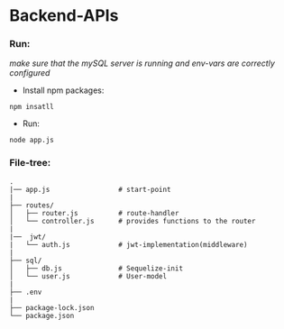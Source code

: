 # Backend-APIs

### Run:

*make sure that the mySQL server is running and env-vars are correctly configured*

* Install npm packages:
```
npm insatll
```

* Run:
```
node app.js
```

### File-tree:

```text
.
|── app.js                 # start-point
|
├── routes/
│   ├── router.js          # route-handler
│   └── controller.js      # provides functions to the router
|
|──  jwt/
|   └── auth.js            # jwt-implementation(middleware)
|   
├── sql/
│   ├── db.js              # Sequelize-init
│   └── user.js            # User-model
|
├── .env
|
├── package-lock.json
└── package.json  
```    